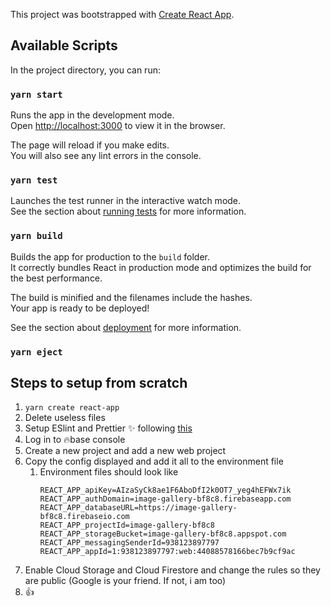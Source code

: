 This project was bootstrapped with [Create React App](https://github.com/facebook/create-react-app).

## Available Scripts

In the project directory, you can run:

### `yarn start`

Runs the app in the development mode.<br />
Open [http://localhost:3000](http://localhost:3000) to view it in the browser.

The page will reload if you make edits.<br />
You will also see any lint errors in the console.

### `yarn test`

Launches the test runner in the interactive watch mode.<br />
See the section about [running tests](https://facebook.github.io/create-react-app/docs/running-tests) for more information.

### `yarn build`

Builds the app for production to the `build` folder.<br />
It correctly bundles React in production mode and optimizes the build for the best performance.

The build is minified and the filenames include the hashes.<br />
Your app is ready to be deployed!

See the section about [deployment](https://facebook.github.io/create-react-app/docs/deployment) for more information.

### `yarn eject`

## Steps to setup from scratch

1. `yarn create react-app`
2. Delete useless files
3. Setup ESlint and Prettier ✨ following [this](https://medium.com/javascript-in-plain-english/set-up-react-js-with-eslint-prettier-and-airbnb-cc015363a7c7)
4. Log in to 🔥base console
5. Create a new project and add a new web project
6. Copy the config displayed and add it all to the environment file
    1. Environment files should look like
        ```
        REACT_APP_apiKey=AIzaSyCk8ae1F6AboDfI2k0OT7_yeg4hEFWx7ik
        REACT_APP_authDomain=image-gallery-bf8c8.firebaseapp.com
        REACT_APP_databaseURL=https://image-gallery-bf8c8.firebaseio.com
        REACT_APP_projectId=image-gallery-bf8c8
        REACT_APP_storageBucket=image-gallery-bf8c8.appspot.com
        REACT_APP_messagingSenderId=938123897797
        REACT_APP_appId=1:938123897797:web:44088578166bec7b9cf9ac
        ```
7. Enable Cloud Storage and Cloud Firestore and change the rules so they are public (Google is your friend. If not, i am too)
8. 👍
